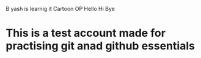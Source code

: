 

B
yash is learnig it 
Cartoon
OP
Hello
Hi
Bye
# This is a test account made for practising git anad github essentials 
